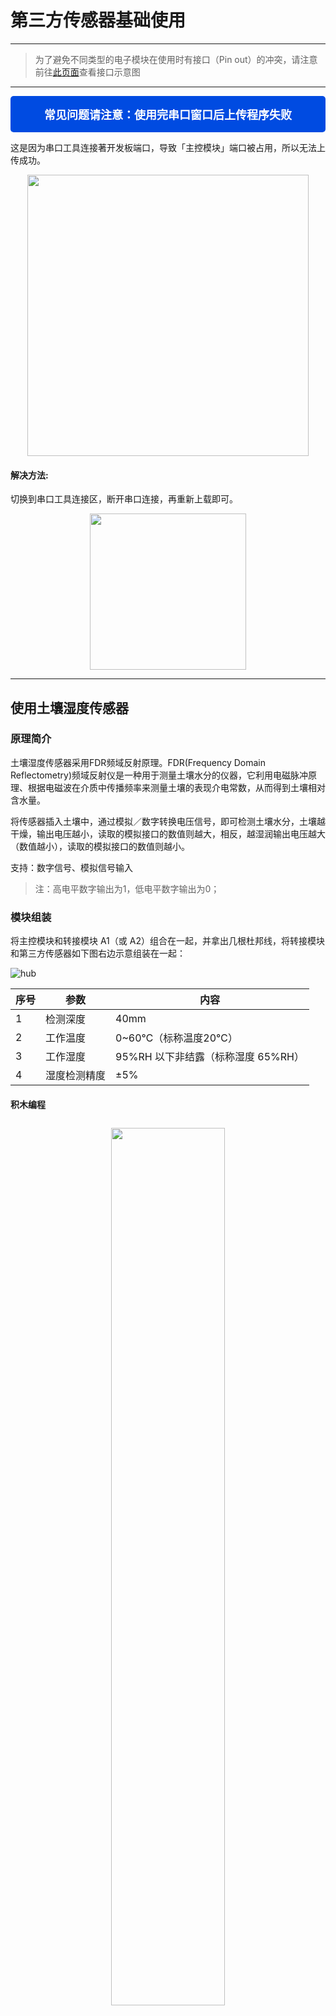 # 第三方传感器基础使用
---

> 为了避免不同类型的电子模块在使用时有接口（Pin out）的冲突，请注意前往[此页面](/cocomod/pinout-map)查看接口示意图

---

<div style="padding: 16px 20px; background-color:#004be1; border-radius:5px; color:#fff; font-size:18px; text-align: center; font-weight:bold;">
	常见问题请注意：使用完串口窗口后上传程序失败
</div>

这是因为串口工具连接著开发板端口，导致「主控模块」端口被占用，所以无法上传成功。

<div align=center><img src="../media/portBeUsed_cn.png" width="450"/></div>

#### 解决方法:

切换到串口工具连接区，断开串口连接，再重新上载即可。

<div align=center>
<img src="../media/serialConnWhenupload_cn.gif" width="250"/>
</div>

---

## 使用土壤湿度传感器

### 原理简介

土壤湿度传感器采用FDR频域反射原理。FDR(Frequency Domain Reflectometry)频域反射仪是一种用于测量土壤水分的仪器，它利用电磁脉冲原理、根据电磁波在介质中传播频率来测量土壤的表现介电常数，从而得到土壤相对含水量。

将传感器插入土壤中，通过模拟／数字转换电压信号，即可检测土壤水分，土壤越干燥，输出电压越小，读取的模拟接口的数值则越大，相反，越湿润输出电压越大（数值越小），读取的模拟接口的数值则越小。

支持：数字信号、模拟信号输入

> 注：高电平数字输出为1，低电平数字输出为0；

### 模块组装

将主控模块和转接模块 A1（或 A2）组合在一起，并拿出几根杜邦线，将转接模块和第三方传感器如下图右边示意组装在一起：

![hub](../media/hub_8_cn.png)

| 序号 |   参数   | 内容 |
|-----|---------|--|
| 1 | 检测深度 | 40mm |
| 2 | 工作温度 | 0~60℃（标称温度20℃） |
| 3 | 工作湿度 | 95%RH 以下非结露（标称湿度 65%RH） |
| 4 | 湿度检测精度 | ±5% |

#### 积木编程

<div style="padding: 10px 0 10px 0;text-align: center;"><img src="../media/hub_9_cn.png" width="60%" /></div>

#### 最终效果

程序上传后，将该传感器插入土壤中（如果不方便，可以使用湿的纸巾代替），然后打开 CocoBlockly 的串口监视窗，就可以查看到传感器读取的数据：

<div style="border:1px solid rgba(0,0,0,.1);padding: 10px 0 10px 0;text-align: center;"><img src="../media/打开序列埠.gif" width="40%" /></div>

<div style="padding: 10px 0 20px 0;text-align: center;"><img src="../media/hub_10.jpg" width="40%" /></div>

<p style="color:rgba(0,0,0,.3);">注：此处演示用湿的纸巾代替</p>

<div style="padding: 10px 0 20px 0;text-align: center;"><img src="../media/hub_9_result_cn.png" width="70%" /></div>

儅湿的纸巾包裹在土壤湿度传感器上时，串口监控视窗上显示的数值变小

---

## 使用雨滴传感器

### 原理简介
可用于不同天气状况的监测，并转换成数字信号或模拟信号；使用时，传感板上没有水滴时，数字输出为高电平，开关指示灯灭，传感版越干燥，读取的模拟接口的数值越大，滴上一滴水，数字输出为低电平，开关指示灯亮，水滴越多，读取的模拟接口的数值越小。

支持：数字信号、模拟信号输入


### 模块组装

将主控模块和转接模块 A1（或 A2）组合在一起，并拿出几根杜邦线，将转接模块和第三方传感器如下图右边示意组装在一起：

![hub](../media/hub_11_cn.png)

| 序号 | 参数         | 内容 |
|-----|---------|--|
| 1 | 可传感	面积 | 5.0*4.0 cm |

<div style="padding: 10px 0 10px 0;text-align: center;"><img src="../media/hub_9_cn.png" width="60%" /></div>

#### 最终效果

程序上传后，将湿的纸巾放在该传感器上，然后打开 CocoBlockly 的串口监视窗，就可以查看到传感器读取的数据：

<div style="border:1px solid rgba(0,0,0,.1);padding: 10px 0 10px 0;text-align: center;"><img src="../media/打开序列埠.gif" width="40%" /></div>

<p style="color:rgba(0,0,0,.3);">注：此处演示用湿的纸巾代替</p>

<div style="padding: 10px 0 10px 0;text-align: center;"><img src="../media/hub_9_result2_cn.png" width="70%" /></div>

儅湿的纸巾包裹在雨滴传感器上时，串口监控视窗上显示的数值变小

---

## 使用时钟模块

该模块具备时间功能，并且为了断电时依然可以保留时间。

### 模块组装

将主控模块和转接模块 A1（或 A2）组合在一起，并拿出几根杜邦线，将转接模块和第三方传感器如下图右边示意组装在一起：

![hub](../media/hub_14_time_cn.png)

<table style="margin-top:20px;">
	<tr>
		<td width="8%" style="font-weight: bold;">序号</td>
		<td width="8%" style="font-weight: bold;">参数</td>
		<td style="font-weight: bold;">内容</td>
	</tr>
	<tr>
		<td>1.</td>
		<td>通信</td>
		<td>该模块使用 I2C 通信，能保存秒、分、时、星期、日期、月和年资讯。少于31天的月份，将自动调整月末的日期，包括闰年的修正。</td>
	</tr>
	<tr>
		<td>2.</td>
		<td>电池</td>
		<td>带可充电电池，保证系统断电后，时钟仍然正常走动。</td>
	</tr>
</table>

### 积木编程

1. 使用时钟模块前需要先上传初始时间设置的程序：

<div style="padding: 10px 0 10px 0;text-align: center;"><img src="../media/hub_32_01_cn.png" width="30%" /></div>

2. 设置好初始时间后，可以通过串口监视窗查询时间：

<div style="padding: 10px 0 10px 0;text-align: center;"><img src="../media/hub_32_cn.png" width="60%" /></div>

### 最终效果

程序上传后，打开 CocoBlockly 的串口监视窗，就可以查看到对应的数据：

<div style="border:1px solid rgba(0,0,0,.1);padding: 10px 0 10px 0;text-align: center;"><img src="../media/打开序列埠.gif" width="50%" /></div>

<div style="padding: 10px 0 10px 0;text-align: center;">
<img style="margin: 0px 10px 0px 0px;" src="../media/hub_32.jpg" width="40%" />
<img src="../media/hub_32_result_cn.png" width="35%" />
</div>

---

## 使用烟雾传感器

### 原理简介

当传感器所处环境中存在可燃性气体时，传感器的电导率随空气中可燃性气体浓度的增加而增大，模拟信号对应的输出电压随浓度越高电压越高。

支持：数字信号、模拟信号输入

### 模块组装

将主控模块和转接模块 A1（或 A2）组合在一起，并拿出几根杜邦线，将转接模块和第三方传感器如下图右边示意组装在一起：

![hub](../media/hub_14_02_cn.png)

| 序号 | 参数         | 内容 |
|-----|---------|--|
| 1 | 探测范围 | 300 to 10000ppmm（可燃气体） |
| 2 | 模拟输出 | 数据变化介于0-1023；当数字在20-62之间时，表示相对无污染 |
| 3 | 可侦测类型 | 烟雾 |

**使用说明：** 传感器通电后，需要预热20秒左右，测量的数据才稳定，传感器发热属于正常现象，如果烫手就不正常了

### 积木编程

<div style="padding: 10px 0 10px 0;text-align: center;"><img src="../media/hub_9_cn.png" width="60%" /></div>

### 最终效果

程序上传后，将传感器靠近沾有酒精的纸巾（注意安全），打开 CocoBlockly 的串口监视窗，就可以查看到对应的数据：

<div style="border:1px solid rgba(0,0,0,.1);padding: 10px 0 10px 0;text-align: center;"><img src="../media/打开序列埠.gif" width="40%" /></div>

<div style="padding: 10px 0 10px 0;text-align: center;">
<img style="padding: 0px 10px 0px 0;" src="../media/hub_15.jpg" width="50%" />
<img src="../media/hub_15_result_cn.png" width="40%" />
</div>

儅沾有酒精的纸巾靠近烟雾传感器时，串口监控视窗上显示的数值变大

<!-- ---

## 使用激光头模块

### 模块组装

![hub](../media/hub_16.png)

### 积木编程

![hub](../media/hub_17.png)

### 最终效果

![hub](../media/hub_18.jpg)
-->
---


## 使用人体红外传感器

### 原理简介

红外线动作传感器 (PIR Motion Sensor) 或称人体红外线传感器，是一种可以侦测物体移动的电子装置。当有人进入其传感范围则输出高电平，人离开传感范围则自动延时关闭高电平，否则输出低电平。

支持：数字信号输入

### 模块组装

![hub](../media/hub_19_cn.png)

| 序号 | 参数         | 内容 |
|----|---------|--|
| 1 | 侦测距离 | 3米或7米以内(可以调节) |
| 2 | 侦测距离 | 小于120° |
| 3 | 延迟时间 | 5~200秒，预设5秒(可以调节) |
| 4 | 封锁时间 | 2.5秒 |

**使用说明：**
1. 模块通电后有一分钟左右的初始化时间，在此期间模块会间隔地输出0~3次，随后进入待机状态；
2. 使用时，尽量避免灯光等干扰源近距离地直射传感器表面透镜，使用的环境避免流动的风。
3. 可以打开透镜，查看各接口的信号类型；
4. 传感器上有两个调节旋钮，分别是「灵敏度调节」旋钮和「延时调节」旋钮:
 - 「灵敏度调节」旋钮:顺时针旋转电位器，传感距离增大（最大约7米），反之，传感距离减小（最小约3米）
 - 「延时调节」旋钮:时针旋转电位器，传感延时加长（最长约200秒），反之，传感延时减短（最短约5秒）
 <div style="padding: 10px 0 10px 0;text-align: center;"><img src="../media/hub_19_2_cn.png" width="60%" /></div>
5. 跳线帽需扣在下图所示的位置，以此设置传感器为可重复触发的方式，即能够连续地检测到人体，若扣在靠外侧的两个引脚则为不重复触发的方式。
 <div style="padding: 10px 0 10px 0;text-align: center;"><img src="../media/hub_19_3.png" width="60%" /></div>
6. 此传感器自带延时，在人离开后，会有5秒（延时最短的情况下）的延时，并且即使传感器已传感到有人，人体需保持活动状态的情况下传感器才会认为此时有人，只要一停止不动5秒，传感器则视为未检测到人体。

### 积木编程

<div style="padding: 10px 0 10px 0;text-align: center;"><img src="../media/hub_20_cn.png" width="60%" /></div>

### 最终效果

数字0表示未检测到有人，数字1表示检测到有人

<div style="padding: 10px 0 10px 0;text-align: center;"><img src="../media/hub_21.jpg" width="55%" style="margin:0 10px 0 0;"/><img src="../media/hub_21_2_cn.png" width="35%" /></div>



---

## 使用超声波距离传感器


### 原理简介

超声波传感器是将超声波信号转换成其他能量信号（通常是电信号）的传感器。超声波是震动频率高于20kHZ的机械波。它具有频率高、波长短、绕射现象小，特别是方向性好、能够成为射线而定向传播等特点。超声波对液体、固体的穿透泵零很大，尤其是在阳光不透明的固体中。超声波碰到杂质或分界面会产生显著反射形成反射回波，碰到活动物体能产生多普勒效应。

该传感器利用超声波测距离，多应用于机器人避开障碍物或其他距离测量的项目。

支持：数字信号、模拟信号输入

### 模块组装

将主控模块和转接模块 A1（或 A2）组合在一起，并拿出几根杜邦线，将转接模块和第三方传感器如下图右边示意组装在一起：

![hub](../media/hub_22_cn.png)

| 序号 | 参数         | 内容 |
|-----|---------|--|
| 1 | 侦测距离 | 50cm以内 |
| 2 | 传感角度 | 不大于 15° |
| 3 | 被测物体的面积 | 不小于50c㎡ 并且尽量平整 |

### 积木编程

> 超声波积木需要从工具栏中的「第三方传感器」中拖出来

<div style="padding: 10px 0 10px 0;text-align: center;"><img src="../media/hub_23_cn.png" width="60%" /></div>

### 最终效果

程序上传后，将传感器靠近障碍物，打开 CocoBlockly 的串口监视窗，就可以查看到对应的数据：

<div style="border:1px solid rgba(0,0,0,.1);padding: 10px 0 10px 0;text-align: center;"><img src="../media/打开序列埠.gif" width="40%" /></div>

<div style="padding: 10px 0 10px 0;text-align: center;">
<img style="margin: 0px 10px 0px 0px;" src="../media/hub_24.jpg" width="40%" />
<img src="../media/hub_23_result_cn.png" width="35%" />
</div>

串口监控视窗上显示超声波距离传感器测出来的与障碍物之间的距离值

---

## 使用火焰传感器

### 原理简介

火焰传感器是由各种燃烧生成物、中间物、高温气体、碳氢物质以及无机物质为主题的高温固体微粒构成的。火焰的热辐射具有离散光谱的气体辐射和连续光谱的固体辐射。不同燃烧物的火焰辐射强度、波长分布有所差异，但总体来说，其对应火焰温度的近红外波长域及紫外光域具有很大的辐射强度，根据这种特性可制成火焰传感器。

可监测火焰或者波长在 760nm-1100nm 范围内的光源，打火机测试火焰距离为80cm，与火焰的距离越大，测试距离越远。

支持：数字信号、模拟信号输入

### 模块组装

将主控模块和转接模块 A1（或 A2）组合在一起，并拿出几根杜邦线，将转接模块和第三方传感器如下图右边示意组装在一起：

![hub](../media/hub_25_cn.png)

**使用说明：**
1. 火焰传感器对火焰最敏感，对普通光也是有反应的，一般用做火焰报警等用途。
2. 传感器与火焰要保持一定距离，以免高温损坏传感器，对打火机测试火焰距离为80cm，用来测试的火焰越大，距离应越远。

### 积木编程

<div style="padding: 10px 0 10px 0;text-align: center;"><img src="../media/hub_9_cn.png" width="60%" /></div>

### 最终效果

程序上传后，将传感器靠近有火烛附近（注意安全），打开 CocoBlockly 的串口监视窗，就可以查看到对应的数据。

<div style="border:1px solid rgba(0,0,0,.1);padding: 10px 0 10px 0;text-align: center;"><img src="../media/打开序列埠.gif" width="40%" /></div>

<div style="margin: 10px 0 10px 0;text-align: center;"><img src="../media/hub_fire_result_cn.png" width="40%" /></div>

儅打火机测试火焰靠近火焰传感器时，串口监控视窗上显示的数值变小

---

## 使用震动传感器

### 原理简介

震动传感器的作用主要是将机械量接收下来，并转换为与之成比例的电量。它并不是直接将原始要测的机械量转变为电量，而是将原始要测的机械量作为震动传感器的输入量，然后由机械接收部分加以接收，形成另一个适合于变换的机械量，最后由机电变换部分再变换为电量。因此一个传感器的工作性能是由机械接收部分和机电变换部分的工作性能来决定的。

震动传感器用于各种震动触发作用，不震动时，震动开关呈闭合导通状态，输出端输出低电平信号，绿色指示灯亮。

支持：数字信号输入

### 模块组装

将主控模块和转接模块 A1（或 A2）组合在一起，并拿出几根杜邦线，将转接模块和第三方传感器如下图右边示意组装在一起：

![hub](../media/hub_26_cn.png)

**使用说明：**
1. 产品不震动时，震动开关呈闭合导通状态，输出端输出低电平，绿色指示灯亮。
2. 产品震动时，震动开关瞬间断开，输出端输出高电平，绿色指示灯不亮。

### 积木编程

<div style="padding: 10px 0 10px 0;text-align: center;"><img src="../media/hub_20_cn.png" width="60%" /></div>

### 最终效果

程序上传后，打开 CocoBlockly 的串口监视窗，然后不断甩动传感器，就可以查看到对应的数据发生变化：

<div style="border:1px solid rgba(0,0,0,.1);padding: 10px 0 10px 0;text-align: center;"><img src="../media/打开序列埠.gif" width="40%" /></div>

<div style="padding: 10px 0 10px 0;text-align: center;">
<img style="padding: 0px 10px 0px 0;" src="../media/hub_27.jpg" width="43%" />
<img src="../media/hub_27_result_cn.png" width="45%" />
</div>

儅晃动震动传感器时，串口监控视窗上显示的数值由0变为1

---

## 使用红外避障传感器

红外避障传感器具有一对红外信号发射与接收二极管，发射管发射一定频率的红外信号，接收管接受这种频率的红外信号，儅传感器的检测方向遇到障碍物（反射面）时，红外信号反射回来被接收管接收，经过比较器电路处理之后，输出指示処的绿色指示灯将被点亮，同时数字端口持续输出低电平信号。

支持：数字信号输入

### 模块组装

将主控模块和转接模块 A1（或 A2）组合在一起，并拿出几根杜邦线，将转接模块和第三方传感器如下图右边示意组装在一起：

![hub](../media/hub_28_02_cn.png)

| 序号 | 参数         | 内容 |
|-----|---------|--|
| 1 | 侦测距离 | 2cm ~ 30cm |
| 2 | 传感角度 | 35° |

**使用说明：** 目标的反射率和形状是探测距离的关键。其中目标表面为黑色时探测距离最小，为白色最大；小面积物体的探测距离小,大面积探测距离大。

### 积木编程


<div style="padding: 10px 0 10px 0;text-align: center;"><img src="../media/hub_20_cn.png" width="60%" /></div>

### 最终效果

程序上传后，打开 CocoBlockly 的串口监视窗，将手掌盖住传感器上的红外线接收管和红外线发射管，就可以查看到对应的数据发生变化：

<div style="border:1px solid rgba(0,0,0,.1);padding: 10px 0 10px 0;text-align: center;"><img src="../media/打开序列埠.gif" width="40%" /></div>

<div style="padding: 10px 0 10px 0;text-align: center;">
<img style="padding: 0px 10px 0px 0;" src="../media/hub_29.jpg" width="40%" />
<img src="../media/hub_29_result_cn.png" width="40%" />
</div>

儅传感器的检测方向遇到阻挡物时，串口监控视窗上显示的数值由1变为0

---

## 使用倾斜传感器

传感器可感知物体角度的变化，将传感器轻轻平放在桌面上，将模块朝一个方向慢慢旋转，开关指示灯会点亮，然后再将模块朝相反的方向旋转，回到最初的状态，开关指示灯会灭。

支持：数字信号输入

### 模块组装

将主控模块和转接模块 A1（或 A2）组合在一起，并拿出几根杜邦线，将转接模块和第三方传感器如下图右边示意组装在一起：

![hub](../media/hub_30_02_cn.png)

**使用说明：** 传感器可感知物体角度的变化，将传感器平轻放桌面上，将模块朝一个方向慢慢旋转，开关指示灯会点亮，然后再将模块朝相反的方向旋转，回到最初的状态，开关指示灯会灭

### 积木编程

<div style="padding: 10px 0 10px 0;text-align: center;"><img src="../media/hub_20_cn.png" width="60%" /></div>

### 最终效果

程序上传后，打开 CocoBlockly 的串口监视窗，倾斜该传感器，就可以查看到对应的数据发生变化：

<div style="border:1px solid rgba(0,0,0,.1);padding: 10px 0 10px 0;text-align: center;">
<img style="margin: 0px 10px 0px 0;" src="../media/打开序列埠.gif" width="40%" />
</div>

<div style="padding: 10px 0 10px 0;text-align: center;">
<img style="margin: 0px 10px 0px 0;" src="../media/hub_20_1.jpg" width="50%" />
<img src="../media/hub_20_1_result_cn.png" width="40%" /></div>

儅慢慢旋转传感器时，串口监控视窗上显示的数值由1变为0

---

## 使用光照传感器

探测光源处是一个光敏电阻，光敏电阻是用硫化镉或硒化镉等半导体材料制成的特殊电阻器，其工作原理是基于内光电效应。随著光照强度的升高，电阻值迅速降低，由于光照产生的载流子都参与导电，在外加电场的作用下作漂移运动，电子奔向电源的正极，空穴奔向电源的负极，从而使光敏电阻器的组织迅速下降。其在无光照时，几乎呈高阻状态，暗电阻很大。

该光照传感器对环境光线最敏感，一般用来检测周围环境的光线的亮度，触发单片机或继电器模块等。

支持：数字信号、模拟信号输入

### 模块组装

将主控模块和转接模块 A1（或 A2）组合在一起，并拿出几根杜邦线，将转接模块和第三方传感器如下图右边示意组装在一起：

<div style="padding: 10px 0 10px 0;text-align: center;"><img src="../media/hub_31_02_cn.png" width="100%" /></div>

### 积木编程

<div style="padding: 10px 0 10px 0;text-align: center;"><img src="../media/hub_9_cn.png" width="60%" /></div>

### 最终效果

程序上传后，打开 CocoBlockly 的串口监视窗，将手掌盖在传感器上方，就可以查看到对应的数据发生变化：

<div style="border:1px solid rgba(0,0,0,.1);padding: 10px 0 10px 0;text-align: center;"><img src="../media/打开序列埠.gif" width="40%" /></div>

<div style="padding: 10px 0 10px 0;text-align: center;">
<img style="margin: 0px 10px 0px 0;" src="../media/hub_31_02_1.jpg" width="50%" />
<img src="../media/hub_31_02_result_cn.png" width="40%" /></div>

儅用手挡住传感器时，串口监控视窗上显示的数值变大


---
更新时间：2019年8月
